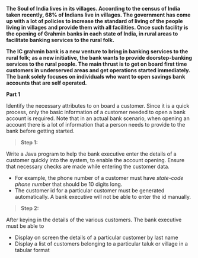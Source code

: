 **The Soul of India lives in its villages. According to the census of India taken recently, 68% of Indians live in villages. The government has come up with a lot of policies to increase the standard of living of the people living in villages and provide them with all facilities. Once such facility is the opening of Grahmin banks in each state of India, in rural areas to facilitate banking services to the rural folk.** 

**The IC grahmin bank is a new venture to bring in banking services to the rural folk; as a new initiative, the bank wants to provide doorstep-banking services to the rural people. The main thrust is to get on board first time customers in underserved areas and get operations started immediately. The bank solely focuses on individuals who want to open savings bank accounts that are self operated.**

**Part 1**

Identify the necessary attributes to on board a customer. Since it is a quick process, only the basic information of a customer needed to open a bank account is required. Note that in an actual bank scenario, when opening an account there is a lot of information that a person needs to provide to the bank before getting started. 

>**Step 1:**

Write a Java program to help the bank executive enter the details of a customer quickly into the system, to enable the account opening. Ensure that necessary checks are made while entering the customer data. 

 -  For example, the phone number of a customer must have 
 *state-code phone number* that should be 10 digits long.
- The customer id for a particular customer must be generated automatically. A bank executive will not be able to enter the id manually.

>**Step 2:**

After keying in the details of the various customers. The bank executive must be able to
- Display on screen the details of a particular customer by last name
- Display a list of customers belonging to a particular taluk or village in a tabular format
